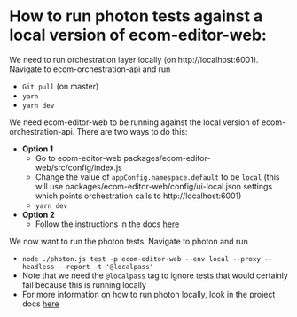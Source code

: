 # How to run photon tests against a local version of ecom-editor-web:

We need to run orchestration layer locally (on http://localhost:6001). Navigate to ecom-orchestration-api and run

- `Git pull` (on master)
- `yarn`
- `yarn dev`

We need ecom-editor-web to be running against the local version of ecom-orchestration-api. There are two ways to do this:

- **Option 1**
  - Go to ecom-editor-web packages/ecom-editor-web/src/config/index.js
  - Change the value of `appConfig.namespace.default` to be `local` (this will use packages/ecom-editor-web/config/ui-local.json settings which points orchestration calls to http://localhost:6001)
  - `yarn dev`
- **Option 2**
  - Follow the instructions in the docs [here](./running-different-environments.md)

We now want to run the photon tests. Navigate to photon and run

- `node ./photon.js test -p ecom-editor-web --env local --proxy --headless --report -t '@localpass'`
- Note that we need the `@localpass` tag to ignore tests that would certainly fail because this is running locally
- For more information on how to run photon locally, look in the project docs [here](https://github.com/photobox/photon-v3/wiki/Running-Photon-Tests)
